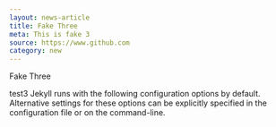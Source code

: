 ```yaml
---
layout: news-article
title: Fake Three
meta: This is fake 3
source: https://www.github.com
category: new
---
```


Fake Three

test3
Jekyll runs with the following configuration options by default. Alternative settings for these options can be explicitly specified in the configuration file or on the command-line.
